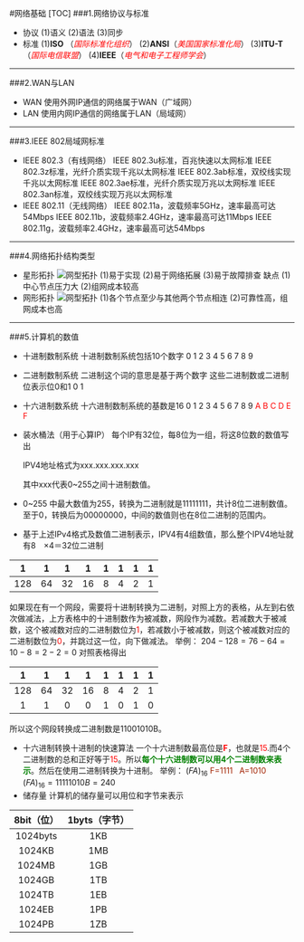 #网络基础
[TOC]
###1.网络协议与标准
- 协议
  (1)语义
  (2)语法
  (3)同步
- 标准
  (1)__ISO__ （<font color=red>_国际标准化组织_</font>）
  (2)__ANSI__（<font color=red>_美国国家标准化局_</font>）
  (3)__ITU-T__（<font color=red>_国际电信联盟_</font>）
  (4)__IEEE__（<font color=red>_电气和电子工程师学会_</font>）

-------------------------------

###2.WAN与LAN
- WAN
使用外网IP通信的网络属于WAN（广域网）
- LAN
使用内网IP通信的网络属于LAN（局域网）

--------------------------------

###3.IEEE 802局域网标准
- IEEE 802.3（有线网络）
  IEEE 802.3u标准，百兆快速以太网标准
  IEEE 802.3z标准，光纤介质实现千兆以太网标准
  IEEE 802.3ab标准，双绞线实现千兆以太网标准
  IEEE 802.3ae标准，光纤介质实现万兆以太网标准
  IEEE 802.3an标准，双绞线实现万兆以太网标准
- IEEE 802.11（无线网络）
  IEEE 802.11a，波载频率5GHz，速率最高可达54Mbps
  IEEE 802.11b，波载频率2.4GHz，速率最高可达11Mbps
  IEEE 802.11g，波载频率2.4GHz，速率最高可达54Mbps

--------------------------------------

###4.网络拓扑结构类型
- 星形拓扑
![网型拓扑](adc2a311-1b52-4361-94c5-198fd75890a4_128_files/_u661F_u5F62_u62D3_u6251.png "网型拓扑")
  (1)易于实现
  (2)易于网络拓展
  (3)易于故障排查
  缺点
  (1)中心节点压力大
  (2)组网成本较高
- 网形拓扑
![网型拓扑](adc2a311-1b52-4361-94c5-198fd75890a4_128_files/1459858541884_u7F51_u5F62_u62D3_u6251.png "网型拓扑")
(1)各个节点至少与其他两个节点相连
(2)可靠性高，组网成本也高

-------------------

###5.计算机的数值
- 十进制数制系统
  十进制数制系统包括10个数字
  0 1 2 3 4 5 6 7 8 9

- 二进制数制系统
  二进制这个词的意思是基于两个数字
  这些二进制数或二进制位表示位0和1
  0 1

- 十六进制数系统
  十六进制数制系统的基数是16
  0 1 2 3 4 5 6 7 8 9 <font color=red>A B C D E F</font>

- 装水桶法（用于心算IP）
  每个IP有32位，每8位为一组，将这8位数的数值写出

  IPV4地址格式为xxx.xxx.xxx.xxx

  其中xxx代表0~255之间十进制数值。

- 0~255 中最大数值为255，转换为二进制就是11111111，共计8位二进制数值。至于0，转换后为00000000，中间的数值则也在8位二进制的范围内。

- 基于上述IPv4格式及数值二进制表示，IPV4有4组数值，那么整个IPV4地址就有8　×4＝32位二进制

| 1 | 1 | 1 | 1 | 1 | 1 | 1 | 1 |
| :--: | :--: | :--: | :--: | :--: | :--: | :--: | :--: |
| 128 | 64 | 32 | 16 | 8 | 4 | 2 | 1 |
如果现在有一个网段，需要将十进制转换为二进制，对照上方的表格，从左到右依次做减法，上方表格中的十进制数作为被减数，网段作为减数。若减数大于被减数，这个被减数对应的二进制数位为<font color=red>1</font>，若减数小于被减数，则这个被减数对应的二进制数位为<font color=red>0</font>，并跳过这一位，向下做减法。
举例：
$204-128=76-64=10-8=2-2=0$
对照表格得出

| 1 | 1 | 1 | 1 | 1 | 1 | 1 | 1 |
| :--: | :--: | :--: | :--: | :--: | :--: | :--: | :--: |
| 128 | 64 | 32 | 16 | 8 | 4 | 2 | 1 |
| 1 | 1 | 0 | 0 | 1 | 0 | 1 | 0 |
所以这个网段转换成二进制数是11001010B。
- 十六进制转换十进制的快速算法
一个十六进制数最高位是<font color=red>__F__</font>，也就是<font color=red>15</font>.而4个二进制数的总和正好等于<font color=red>15</font>。所以<font color=green>__每个十六进制数可以用4个二进制数来表示__</font>。然后在使用二进制转换为十进制。
举例：
$(FA)_{16}$ <font color=A222>F=1111 &nbsp; A=1010</font> </br>$(FA)_{16}=11111010B=240$
- 储存量
计算机的储存量可以用位和字节来表示

|8bit（位）|1byts（字节）|
| :---: | :--: |
|1024byts|1KB|
|1024KB|1MB|
|1024MB|1GB|
|1024GB|1TB|
|1024TB|1EB|
|1024EB|1PB|
|1024PB|1ZB|

